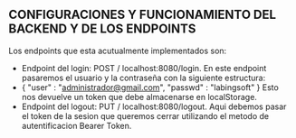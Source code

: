 ## CONFIGURACIONES Y FUNCIONAMIENTO DEL BACKEND Y DE LOS ENDPOINTS
Los endpoints que esta acutualmente implementados son:
- Endpoint del login: POST / localhost:8080/login. En este endpoint pasaremos el usuario y la contraseña con la siguiente estructura:
- {
    "user" : "administrador@gmail.com",
    "passwd" : "labingsoft"
}
Esto nos devuelve un token que debe almacenarse en localStorage.
- Endpoint del logout: PUT / localhost:8080/logout. Aqui debemos pasar el token de la sesion que queremos cerrar utilizando el metodo de autentificacion Bearer Token.

